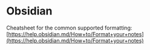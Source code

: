 # Obsidian

Cheatsheet for the common supported formatting: [https://help.obsidian.md/How+to/Format+your+notes](https://help.obsidian.md/How+to/Format+your+notes)
